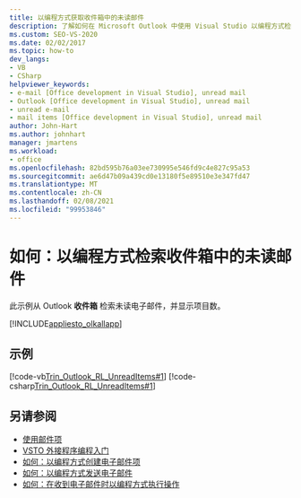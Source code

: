 ```yaml
---
title: 以编程方式获取收件箱中的未读邮件
description: 了解如何在 Microsoft Outlook 中使用 Visual Studio 以编程方式检索收件箱中的未读邮件。
ms.custom: SEO-VS-2020
ms.date: 02/02/2017
ms.topic: how-to
dev_langs:
- VB
- CSharp
helpviewer_keywords:
- e-mail [Office development in Visual Studio], unread mail
- Outlook [Office development in Visual Studio], unread mail
- unread e-mail
- mail items [Office development in Visual Studio], unread mail
author: John-Hart
ms.author: johnhart
manager: jmartens
ms.workload:
- office
ms.openlocfilehash: 82bd595b76a03ee730995e546fd9c4e827c95a53
ms.sourcegitcommit: ae6d47b09a439cd0e13180f5e89510e3e347fd47
ms.translationtype: MT
ms.contentlocale: zh-CN
ms.lasthandoff: 02/08/2021
ms.locfileid: "99953846"
---
```

# <a name="how-to-programmatically-retrieve-unread-messages-from-the-inbox"></a>如何：以编程方式检索收件箱中的未读邮件
  此示例从 Outlook **收件箱** 检索未读电子邮件，并显示项目数。

 [!INCLUDE[appliesto_olkallapp](../vsto/includes/appliesto-olkallapp-md.md)]

## <a name="example"></a>示例
 [!code-vb[Trin_Outlook_RL_UnreadItems#1](../vsto/codesnippet/VisualBasic/Trin_Outlook_RL_UnreadItems/thisaddin.vb#1)]
 [!code-csharp[Trin_Outlook_RL_UnreadItems#1](../vsto/codesnippet/CSharp/Trin_Outlook_RL_UnreadItems/thisaddin.cs#1)]

## <a name="see-also"></a>另请参阅
- [使用邮件项](../vsto/working-with-mail-items.md)
- [VSTO 外接程序编程入门](../vsto/getting-started-programming-vsto-add-ins.md)
- [如何：以编程方式创建电子邮件项](../vsto/how-to-programmatically-create-an-e-mail-item.md)
- [如何：以编程方式发送电子邮件](../vsto/how-to-programmatically-send-e-mail-programmatically.md)
- [如何：在收到电子邮件时以编程方式执行操作](../vsto/how-to-programmatically-perform-actions-when-an-e-mail-message-is-received.md)
